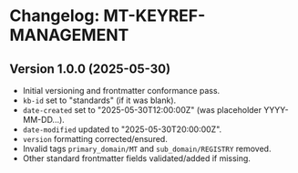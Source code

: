 # Changelog: MT-KEYREF-MANAGEMENT

## Version 1.0.0 (2025-05-30)
- Initial versioning and frontmatter conformance pass.
- `kb-id` set to "standards" (if it was blank).
- `date-created` set to "2025-05-30T12:00:00Z" (was placeholder YYYY-MM-DD...).
- `date-modified` updated to "2025-05-30T20:00:00Z".
- `version` formatting corrected/ensured.
- Invalid tags `primary_domain/MT` and `sub_domain/REGISTRY` removed.
- Other standard frontmatter fields validated/added if missing.
